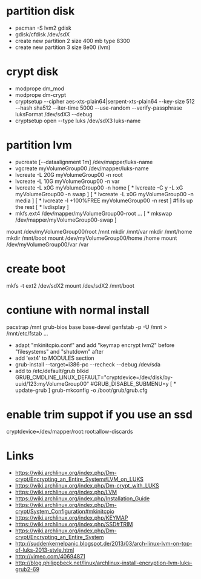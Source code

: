 # partition disk

* pacman -S lvm2 gdisk
* gdisk/cfdisk /dev/sdX
* create new partition 2 size 400 mb type 8300
* create new partition 3 size 8e00 (lvm)

# crypt disk

* modprope dm_mod
* modprope dm-crypt
* cryptsetup --cipher aes-xts-plain64|serpent-xts-plain64 --key-size 512 --hash sha512 --iter-time 5000 --use-random --verify-passphrase luksFormat /dev/sdX3 --debug
* cryptsetup open --type luks /dev/sdX3 luks-name

# partition lvm

* pvcreate [--dataalignment 1m] /dev/mapper/luks-name
* vgcreate myVolumeGroup00 /dev/mapper/luks-name
* lvcreate -L 20G myVolumeGroup00 -n root
* lvcreate -L 10G myVolumeGroup00 -n var
* lvcreate -L x0G myVolumeGroup00 -n home
[ * lvcreate -C y -L xG myVolumeGroup00 -n swap ]
[ * lvcreate -L x0G myVolumeGroup00 -n media ]
[ * lvcreate -l +100%FREE myVolumeGroup00 -n rest ] #fills up the rest
[ * lvdisplay ]
* mkfs.ext4 /dev/mapper/myVolumeGroup00-root
...
[ * mkswap /dev/mapper/myVolumeGroup00-swap ]

mount /dev/myVolumeGroup00/root /mnt
mkdir /mnt/var
mkdir /mnt/home
mkdir /mnt/boot
mount /dev/myVolumeGroup00/home /home
mount /dev/myVolumeGroup00/var /var

# create boot

mkfs -t ext2 /dev/sdX2
mount /dev/sdX2 /mnt/boot

# contiune with normal install
pacstrap /mnt grub-bios base base-devel
genfstab -p -U /mnt > /mnt/etc/fstab
...
* adapt "mkinitcpio.conf" and add "keymap encrypt lvm2" before "filesystems" and "shutdown" after
* add 'ext4' to MODULES section
* grub-install --target=i386-pc --recheck --debug /dev/sda
* add to /etc/default/grub
    blkid
    GRUB_CMDLINE_LINUX_DEFAULT="cryptdevice=/dev/disk/by-uuid/123:myVolumeGroup00"
    #GRUB_DISABLE_SUBMENU=y
    [ * update-grub ]
    grub-mkconfig -o /boot/grub/grub.cfg

# enable trim suppot if you use an ssd

cryptdevice=/dev/mapper/root:root:allow-discards

# Links

* https://wiki.archlinux.org/index.php/Dm-crypt/Encrypting_an_Entire_System#LVM_on_LUKS
* https://wiki.archlinux.org/index.php/Dm-crypt_with_LUKS
* https://wiki.archlinux.org/index.php/LVM
* https://wiki.archlinux.org/index.php/Installation_Guide
* https://wiki.archlinux.org/index.php/Dm-crypt/System_Configuration#mkinitcpio
* https://wiki.archlinux.org/index.php/KEYMAP
* https://wiki.archlinux.org/index.php/SSD#TRIM
* https://wiki.archlinux.org/index.php/Dm-crypt/Encrypting_an_Entire_System
* http://suddenkernelpanic.blogspot.de/2013/03/arch-linux-lvm-on-top-of-luks-2013-style.html
* http://vimeo.com/40694871
* http://blog.philippbeck.net/linux/archlinux-install-encryption-lvm-luks-grub2-69

